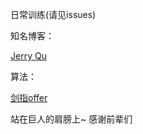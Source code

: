 日常训练(请见issues)

知名博客：

[Jerry Qu](https://imququ.com/)


算法：

[剑指offer](http://www.cnblogs.com/echovic/)





站在巨人的肩膀上~ 感谢前辈们
